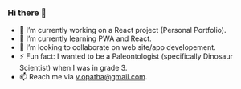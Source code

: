 ### Hi there 👋
- 🔭 I’m currently working on a React project (Personal Portfolio).
- 🌱 I’m currently learning PWA and React.
- 👯 I’m looking to collaborate on web site/app developement.
- ⚡ Fun fact: I wanted to be a Paleontologist (specifically Dinosaur Scientist) when I was in grade 3.
- 📫 Reach me via v.opatha@gmail.com.


<!--
**vish-opatha/vish-opatha** is a ✨ _special_ ✨ repository because its `README.md` (this file) appears on your GitHub profile.



- 🔭 I’m currently working on ...
- 🌱 I’m currently learning ...
- 👯 I’m looking to collaborate on ..
- 💬 Ask me about ...
- 📫 How to reach me: ...
- 😄 Pronouns: ...
- ⚡ Fun fact: ...
-->
